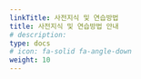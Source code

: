 ```yaml
---
linkTitle: 사전지식 및 연습방법
title: 사전지식 및 연습방법 안내
# description: 
type: docs
# icon: fa-solid fa-angle-down
weight: 10
---
```




